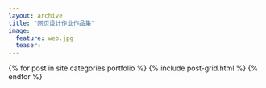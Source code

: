 ```yaml
---
layout: archive
title: "网页设计作业作品集"
image: 
  feature: web.jpg
  teaser:
---
```



<div class="tiles">
{% for post in site.categories.portfolio %}
  {% include post-grid.html %}
{% endfor %}
</div>